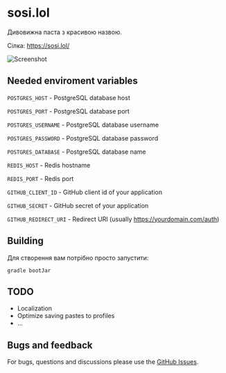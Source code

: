 # sosi.lol

Дивовижна паста з красивою назвою.

Сiлка: https://sosi.lol/

![Screenshot](https://i.imgur.com/fpMcNLP.png "Screenshot")

## Needed enviroment variables

```POSTGRES_HOST``` - PostgreSQL database host

```POSTGRES_PORT``` - PostgreSQL database port

```POSTGRES_USERNAME``` - PostgreSQL database username

```POSTGRES_PASSWORD``` - PostgreSQL database password

```POSTGRES_DATABASE``` - PostgreSQL database name

```REDIS_HOST``` - Redis hostname

```REDIS_PORT``` - Redis port

```GITHUB_CLIENT_ID``` - GitHub client id of your application

```GITHUB_SECRET``` - GitHub secret of your application

```GITHUB_REDIRECT_URI``` - Redirect URI (usually https://yourdomain.com/auth)

## Building

Для створення вам потрібно просто запустити:

```gradle bootJar```

## TODO

- Localization
- Optimize saving pastes to profiles
- ...

## Bugs and feedback

For bugs, questions and discussions please use the [GitHub Issues](https://github.com/fiwka/sosilol/issues).

